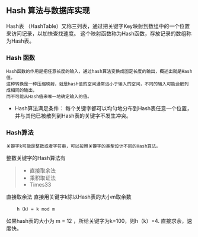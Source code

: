 Hash 算法与数据库实现
---

Hash表 （HashTable）又称三列表，通过把关键字Key映射到数组中的一个位置来访问记录，以加快查找速度。
这个映射函数称为Hash函数，存放记录的数组称为Hash表。

### Hash 函数
    Hash函数的作用是把任意长度的输入，通过hash算法变换成固定长度的输出，概述出就是Hash值。
    这种转换是一种压缩映射，就是hash值的空间通常远小于输入的空间，不同的输入可能会散列成相同的输出，
    而不可能从Hash值来唯一地确定输入的值。

*    Hash算法满足条件：
每个关键字都可以均匀地分布到Hash表任意一个位置，并与其他已被散列到Hash表的关键字不发生冲突。

### Hash算法
    关键字k可能是整数或者字符串，可以按照关键字的类型设计不同的Hash算法。
    
整数关键字的Hash算法有
>*   直接取余法
>*   乘积取证法
>*   Times33

直接取余法
    直接用关键字k除以Hash表的大小m取余数
```
    h（k）= k mod m
```
如果hash表的大小为 m = 12 ，所给关键字为k=100，则h（k）=4.
直接求余，速度快。
